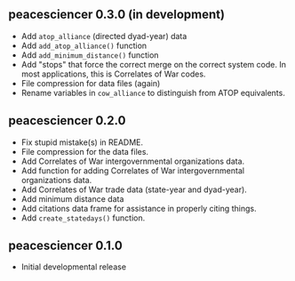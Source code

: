 peacesciencer 0.3.0 (in development)
---------------------------------------------------------------------

- Add `atop_alliance` (directed dyad-year) data
- Add `add_atop_alliance()` function
- Add `add_minimum_distance()` function
- Add "stops" that force the correct merge on the correct system code. In most applications, this is Correlates of War codes.
- File compression for data files (again)
- Rename variables in `cow_alliance` to distinguish from ATOP equivalents.


peacesciencer 0.2.0
---------------------------------------------------------------------

- Fix stupid mistake(s) in README.
- File compression for the data files.
- Add Correlates of War intergovernmental organizations data.
- Add function for adding Correlates of War intergovernmental organizations data.
- Add Correlates of War trade data (state-year and dyad-year).
- Add minimum distance data
- Add citations data frame for assistance in properly citing things.
- Add `create_statedays()` function.


peacesciencer 0.1.0
---------------------------------------------------------------------

- Initial developmental release
